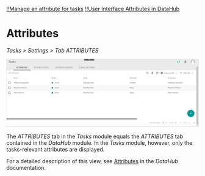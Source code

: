 [!!Manage an attribute for tasks](../Integration/01_ManageAttributesTasks.md)
[!!User Interface Attributes in DataHub](../../DataHub/UserInterface/01a_Attributes.md)

# Attributes

*Tasks > Settings > Tab ATTRIBUTES*

![Attributes](../../Assets/Screenshots/Tasks/Settings/Attributes/AttributesTasks.png "[Attributes]")

The *ATTRIBUTES* tab in the *Tasks* module equals the *ATTRIBUTES* tab contained in the *DataHub* module. In the *Tasks* module, however, only the tasks-relevant attributes are displayed. 

For a detailed description of this view, see [Attributes](../../DataHub/UserInterface/01a_Attributes.md) in the *DataHub* documentation.






